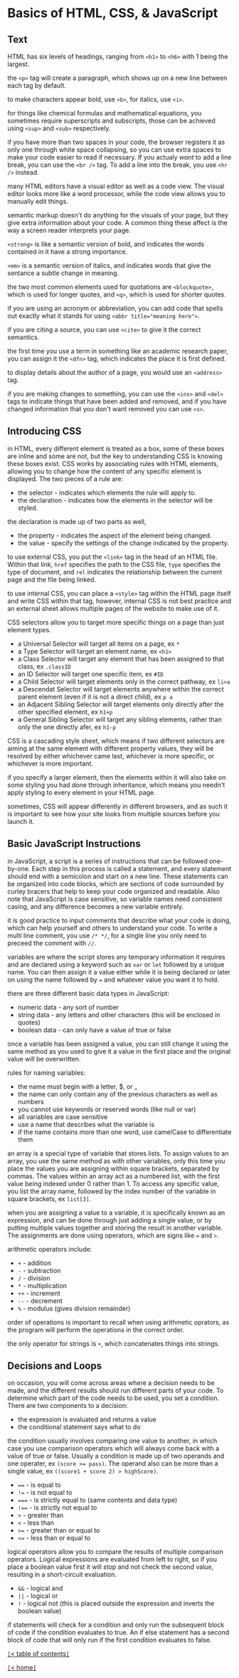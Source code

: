 # Basics of HTML, CSS, & JavaScript

## Text

<!--From HTML&CSS by Jon Duckett-->

HTML has six levels of headings, ranging from `<h1>` to `<h6>` with 1 being the largest.

the `<p>` tag will create a paragraph, which shows up on a new line between each tag by default.

to make characters appear bold, use `<b>`, for italics, use `<i>`.

for things like chemical formulas and mathematical equations, you sometimes require superscripts and subscripts, those can be achieved using `<sup>` and `<sub>` respectively.

if you have more than two spaces in your code, the browser registers it as only one through white space collapsing, so you can use extra spaces to make your code easier to read if necessary. If you actualy *want* to add a line break, you can use the `<br />` tag. To add a line into the break, you use `<hr />` instead.

many HTML editors have a visual editor as well as a code view. The visual editor looks more like a word processor, while the code view allows you to manually edit things.

semantic markup doesn't do anything for the visuals of your page, but they give extra information about your code. A common thing these affect is the way a screen reader interprets your page.

`<strong>` is like a semantic version of bold, and indicates the words contained in it have a strong importance.

`<em>` is a semantic version of italics, and indicates words that give the sentance a subtle change in meaning.

the two most common elements used for quotations are `<blockquote>`, which is used for longer quotes, and `<q>`, which is used for shorter quotes.

if you are using an acronym or abbreviation, you can add code that spells out exactly what it stands for using `<abbr title="meaning here">`.

if you are citing a source, you can use `<cite>` to give it the correct semantics.

the first time you use a term in something like an academic research paper, you can assign it the `<dfn>` tag, which indicates the place it is first defined.

to display details about the author of a page, you would use an `<address>` tag.

if you are making changes to something, you can use the `<ins>` and `<del>` tags to indicate things that have been added and removed, and if you have changed information that you don't want removed you can use `<s>`.

## Introducing CSS

in HTML, every different element is treated as a box, some of these boxes are inline and some are not, but the key to understanding CSS is knowing these boxes exist. CSS works by associating rules with HTML elements, allowing you to change how the content of any specific element is displayed. The two pieces of a rule are:

- the selector - indicates which elements the rule will apply to.
- the declaration - indicates how the elements in the selector will be styled.

the declaration is made up of two parts as well,

- the property - indicates the aspect of the element being changed.
- the value - specify the settings of the change indicated by the property.

to use external CSS, you put the `<link>` tag in the head of an HTML file. Within that link, `href` specifies the path to the CSS file, `type` specifies the type of document, and `rel` indicates the relationship between the current page and the file being linked.

to use internal CSS, you can place a `<style>` tag within the HTML page itself and write CSS within that tag, however, internal CSS is not best practice and an external sheet allows multiple pages of the website to make use of it.

CSS selectors allow you to target more specific things on a page than just element types.

- a Universal Selector will target all items on a page, ex `*`
- a Type Selector will target an element name, ex `<h1>`
- a Class Selector will target any element that has been assigned to that class, ex `.classID`
- an ID Selector will target one specific item, ex `#ID`
- a Child Selector will target elements only in the correct pathway, ex `li>a`
- a Descendat Selector will target elements anywhere within the correct parent element (even if it is not a direct child), ex `p a`
- an Adjacent Sibling Selector will target elements only directly after the other specified element, ex `h1+p`
- a General Sibling Selector will target any sibling elements, rather than only the one directly afer, ex `h1-p`

CSS is a cascading style sheet, which means if two different selectors are aiming at the same element with different property values, they will be resolved by either whichever came last, whichever is more specific, or whichever is more important.

if you specify a larger element, then the elements within it will also take on some styling you had done through inheritance, which means you needn't apply styling to every element in your HTML page.

sometimes, CSS will appear differently in different browsers, and as such it is important to see how your site looks from multiple sources before you launch it.

## Basic JavaScript Instructions

<!--From JavaScript&JQuery by Jon Duckett-->

in JavaScript, a script is a series of instructions that can be followed one-by-one. Each step in this process is called a statement, and every statement should end with a semicolon and start on a new line. These statements can be organized into code blocks, which are sections of code surrounded by curley bracers that help to keep your code organized and readable. Also note that JavaScript is case sensitive, so variable names need consistent casing, and any difference becomes a new variable entirely.

it is good practice to input comments that describe what your code is doing, which can help yourself and others to understand your code. To write a multi line comment, you use `/* */`, for a single line you only need to preceed the comment with `//`.

variables are where the script stores any temporary information it requires and are declared using a keyword such as `var` or `let` followed by a unique name. You can then assign it a value either while it is being declared or later on using the name followed by `=` and whatever value you want it to hold.

there are three different basic data types in JavaScript:

- numeric data - any sort of number
- string data - any letters and other characters (this will be enclosed in quotes)
- boolean data - can only have a value of true or false

once a variable has been assigned a value, you can still change it using the same method as you used to give it a value in the first place and the original value will be overwritten.

rules for naming variables:

- the name must begin with a letter, $, or _
- the name can only contain any of the previous characters as well as numbers
- you cannot use keywords or reserved words (like null or var)
- all variables are case sensitive
- use a name that describes what the variable is
- if the name contains more than one word, use camelCase to differentiate them

an array is a special type of variable that stores lists. To assign values to an array, you use the same method as with other variables, only this time you place the values you are assigning within square brackets, separated by commas. The values within an array act as a numbered list, with the first value being indexed under 0 rather than 1. To access any specific value, you list the array name, followed by the index number of the variable in square brackets, ex `list[3]`.

when you are assigning a value to a variable, it is specifically known as an expression, and can be done through just adding a single value, or by putting multiple values together and storing the result in another variable. The assignments are done using operators, which are signs like `=` and `>`.

arithmetic operators include:

- `+` - addition
- `-` - subtraction
- `/` - division
- `*` - multiplication
- `++` - increment
- `--` - decrement
- `%` - modulus (gives division remainder)

order of operations is important to recall when using arithmetic oprators, as the program will perform the operations in the correct order.

the only operator for strings is `+`, which concatenates things into strings.

## Decisions and Loops

on occasion, you will come across areas where a decision needs to be made, and the different results should run different parts of your code. To determine which part of the code needs to be used, you set a condition. There are two components to a decision:

- the expression is evaluated and returns a value
- the conditional statement says what to do

the condition usually involves comparing one value to another, in which case you use comparison operators which will always come back with a value of true or false. Usually a condition is made up of two operands and one operater, ex `(score >= pass)`. The operand also can be more than a single value, ex `((score1 + score 2) > highScore)`.

- `==` - is equal to
- `!=` - is not equal to
- `===` - is strictly equal to (same contents and data type)
- `!==` - is strictly not equal to
- `>` - greater than
- `<` - less than
- `>=` - greater than or equal to
- `<=` - less than or equal to

logical operators allow you to compare the results of multiple comparison operators. Logical expressions are evaluated from left to right, so if you place a boolean value first it will stop and not check the second value, resulting in a short-circuit evaluation.

- `&&` - logical and
- `||` - logical or
- `!` - logical not (this is placed outside the expression and inverts the boolean value)

if statements will check for a condition and only run the subsequent block of code if the condition evaluates to true. An if else statement has a second block of code that will only run if the first condition evaluates to false.

[`[`< table of contents`]`](code201.md)

[`[`< home`]`](README.md)